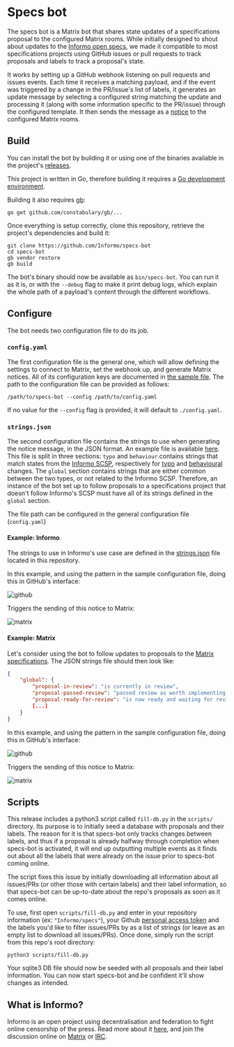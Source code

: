 # Specs bot

The specs bot is a Matrix bot that shares state updates of a specifications proposal to the configured Matrix rooms. While initially designed to shout about updates to the [Informo open specs](https://github.com/Informo/specs), we made it compatible to most specifications projects using GitHub issues or pull requests to track proposals and labels to track a proposal's state.

It works by setting up a GitHub webhook listening on pull requests and issues events. Each time it receives a matching payload, and if the event was triggered by a change in the PR/issue's list of labels, it generates an update message by selecting a configured string matching the update and processing it (along with some information specific to the PR/issue) through the configured template. It then sends the message as a [notice](https://matrix.org/docs/spec/client_server/r0.4.0.html#m-notice) to the configured Matrix rooms.

## Build

You can install the bot by building it or using one of the binaries available in the project's [releases](https://github.com/Informo/specs-bot/releases).

This project is written in Go, therefore building it requires a [Go development environment](https://golang.org/doc/install).

Building it also requires [gb](https://github.com/constabulary/gb):

```
go get github.com/constabulary/gb/...
```

Once everything is setup correctly, clone this repository, retrieve the project's dependencies and build it:

```
git clone https://github.com/Informo/specs-bot
cd specs-bot
gb vendor restore
gb build
```

The bot's binary should now be available as `bin/specs-bot`. You can run it as it is, or with the `--debug` flag to make it print debug logs, which explain the whole path of a payload's content through the different workflows.

## Configure

The bot needs two configuration file to do its job.

### `config.yaml`

The first configuration file is the general one, which will allow defining the settings to connect to Matrix, set the webhook up, and generate Matrix notices. All of its configuration keys are documented in [the sample file](config.sample.yaml). The path to the configuration file can be provided as follows:

```
/path/to/specs-bot --config /path/to/config.yaml
```

If no value for the `--config` flag is provided, it will default to `./config.yaml`.

### `strings.json`

The second configuration file contains the strings to use when generating the notice message, in the JSON format. An example file is available [here](strings.json). This file is split in three sections: `typo` and `behaviour` contains strings that match states from the [Informo SCSP](https://specs.informo.network/introduction/scsp/), respectively for [typo](https://specs.informo.network/introduction/scsp/#typo-wording-and-phrasing) and [behavioural](https://specs.informo.network/introduction/scsp/#behaviour-change) changes. The `global` section contains strings that are either common between the two types, or not related to the Informo SCSP. Therefore, an instance of the bot set up to follow proposals to a specifications project that doesn't follow Informo's SCSP must have all of its strings defined in the `global` section.

The file path can be configured in the general configuration file (`config.yaml`)

#### Example: Informo

The strings to use in Informo's use case are defined in the [strings.json](strings.json) file located in this repository.

In this example, and using the pattern in the sample configuration file, doing this in GitHub's interface:

![github](https://user-images.githubusercontent.com/34184120/47513717-c228e280-d876-11e8-96d0-6b74abd34114.png)

Triggers the sending of this notice to Matrix:

![matrix](https://user-images.githubusercontent.com/34184120/47513870-0a480500-d877-11e8-9c48-f9bb58cffa26.png)

#### Example: Matrix

Let's consider using the bot to follow updates to proposals to the [Matrix specifications](https://github.com/matrix-org/matrix-doc). The JSON strings file should then look like:

```json
{
	"global": {
		"proposal-in-review": "is currently in review",
		"proposal-passed-review": "passed review as worth implementing and then being added to the spec",
		"proposal-ready-for-review": "is now ready and waiting for review by the core team and community",
		[...]
	}
}
```

In this example, and using the pattern in the sample configuration file, doing this in GitHub's interface:

![github](https://user-images.githubusercontent.com/34184120/47514337-0799df80-d878-11e8-8fcd-0a93f9ad8af3.png)

Triggers the sending of this notice to Matrix:

![matrix](https://user-images.githubusercontent.com/34184120/47514484-68291c80-d878-11e8-9b21-11e1da5c7ebb.png)

## Scripts

This release includes a python3 script called `fill-db.py` in the `scripts/` directory. Its purpose is to initially seed a database with proposals and their labels. The reason for it is that specs-bot only tracks changes between labels, and thus if a proposal is already halfway through completion when specs-bot is activated, it will end up outputting multiple events as it finds out about all the labels that were already on the issue prior to specs-bot coming online.

The script fixes this issue by initially downloading all information about all issues/PRs (or other those with certain labels) and their label information, so that specs-bot can be up-to-date about the repo's proposals as soon as it comes online.

To use, first open `scripts/fill-db.py` and enter in your repository information (ex: `"Informo/specs"`), your Github [personal access token](https://github.com/settings/tokens) and the labels you'd like to filter issues/PRs by as a list of strings (or leave as an empty list to download all issues/PRs). Once done, simply run the script from this repo's root directory:

```
python3 scripts/fill-db.py
```

Your sqlite3 DB file should now be seeded with all proposals and their label information. You can now start specs-bot and be confident it'll show changes as intended.

## What is Informo?

Informo is an open project using decentralisation and federation to fight online censorship of the press. Read more about it [here](https://specs.informo.network/informo/), and join the discussion online on [Matrix](https://matrix.to/#/#discuss:weu.informo.network) or [IRC](https://webchat.freenode.net/?channels=%23informo).
